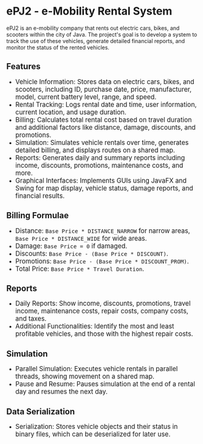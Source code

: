 # ePJ2 - e-Mobility Rental System

ePJ2 is an e-mobility company that rents out electric cars, bikes, and scooters within the city of Java. The project's goal is to develop a system to track the use of these vehicles, generate detailed financial reports, and monitor the status of the rented vehicles.

## Features

<ul>
  <li><span style="font-size: 1.2em;">Vehicle Information: Stores data on electric cars, bikes, and scooters, including ID, purchase date, price, manufacturer, model, current battery level, range, and speed.</span></li>
  <li><span style="font-size: 1.2em;">Rental Tracking: Logs rental date and time, user information, current location, and usage duration.</span></li>
  <li><span style="font-size: 1.2em;">Billing: Calculates total rental cost based on travel duration and additional factors like distance, damage, discounts, and promotions.</span></li>
  <li><span style="font-size: 1.2em;">Simulation: Simulates vehicle rentals over time, generates detailed billing, and displays routes on a shared map.</span></li>
  <li><span style="font-size: 1.2em;">Reports: Generates daily and summary reports including income, discounts, promotions, maintenance costs, and more.</span></li>
  <li><span style="font-size: 1.2em;">Graphical Interfaces: Implements GUIs using JavaFX and Swing for map display, vehicle status, damage reports, and financial results.</span></li>
</ul>

## Billing Formulae

<ul>
  <li><span style="font-size: 1.2em;">Distance: <code>Base Price * DISTANCE_NARROW</code> for narrow areas, <code>Base Price * DISTANCE_WIDE</code> for wide areas.</span></li>
  <li><span style="font-size: 1.2em;">Damage: <code>Base Price = 0</code> if damaged.</span></li>
  <li><span style="font-size: 1.2em;">Discounts: <code>Base Price - (Base Price * DISCOUNT)</code>.</span></li>
  <li><span style="font-size: 1.2em;">Promotions: <code>Base Price - (Base Price * DISCOUNT_PROM)</code>.</span></li>
  <li><span style="font-size: 1.2em;">Total Price: <code>Base Price * Travel Duration</code>.</span></li>
</ul>

## Reports

<ul>
  <li><span style="font-size: 1.2em;">Daily Reports: Show income, discounts, promotions, travel income, maintenance costs, repair costs, company costs, and taxes.</span></li>
  <li><span style="font-size: 1.2em;">Additional Functionalities: Identify the most and least profitable vehicles, and those with the highest repair costs.</span></li>
</ul>

## Simulation

<ul>
  <li><span style="font-size: 1.2em;">Parallel Simulation: Executes vehicle rentals in parallel threads, showing movement on a shared map.</span></li>
  <li><span style="font-size: 1.2em;">Pause and Resume: Pauses simulation at the end of a rental day and resumes the next day.</span></li>
</ul>

## Data Serialization

<ul>
  <li><span style="font-size: 1.2em;">Serialization: Stores vehicle objects and their status in binary files, which can be deserialized for later use.</span></li>
</ul>
